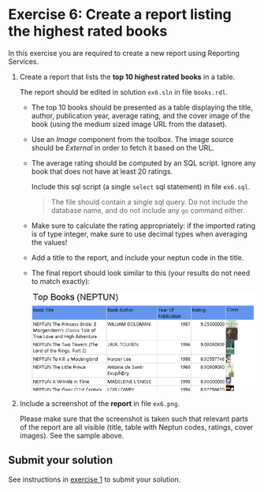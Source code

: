 # Exercise 6: Create a report listing the highest rated books

In this exercise you are required to create a new report using Reporting Services.

1. Create a report that lists the **top 10 highest rated books** in a table.

   The report should be edited in solution `ex6.sln` in file `books.rdl`.

   - The top 10 books should be presented as a table displaying the title, author, publication year, average rating, and the cover image of the book (using the medium sized image URL from the dataset).

   - Use an _Image_ component from the toolbox. The image source should be _External_ in order to fetch it based on the URL.

   - The average rating should be computed by an SQL script. Ignore any book that does not have at least 20 ratings.

     Include this sql script (a single `select` sql statement) in file `ex6.sql`.

     > The file should contain a single sql query. Do not include the database name, and do not include any `go` command either.

   - Make sure to calculate the rating appropriately: if the imported rating is of type integer, make sure to use decimal types when averaging the values!

   - Add a title to the report, and include your neptun code in the title.

   - The final report should look similar to this (your results do not need to match exactly):

     ![Top books report](images/exercise/report-books.png)

2. Include a screenshot of the **report** in file `ex6.png`.

   Please make sure that the screenshot is taken such that relevant parts of the report are all visible (title, table with Neptun codes, ratings, cover images). See the sample above.

## Submit your solution

See instructions in [exercise 1](exercise1.md) to submit your solution.
